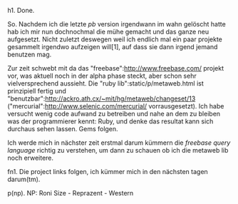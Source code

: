 h1. Done.

So. Nachdem ich die letzte *pb* version irgendwann im wahn gelöscht hatte hab ich mir nun dochnochmal die mühe gemacht und das ganze neu aufgesetzt. Nicht zuletzt deswegen weil ich endlich mal ein paar projekte gesammelt irgendwo aufzeigen will[1], auf dass sie dann irgend jemand benutzen mag.


Zur zeit schwebt mit da das "freebase":http://www.freebase.com/ projekt vor, was aktuell noch in der alpha phase steckt, aber schon sehr vielversprechend aussieht. Die "ruby lib":static/p/metaweb.html ist prinzipiell fertig und "benutzbar":http://ackro.ath.cx/~mit/hg/metaweb/changeset/13 ("mercurial":http://www.selenic.com/mercurial/ vorrausgesetzt). Ich habe versucht wenig code aufwand zu betreiben und nahe an dem zu bleiben was der programmierer kennt: Ruby, und denke das resultat kann sich durchaus sehen lassen. Gems folgen.


Ich werde mich in nächster zeit erstmal darum kümmern die _freebase query language_ richtig zu verstehen, um dann zu schauen ob ich die metaweb lib noch erweitere.


fn1. Die project links folgen, ich kümmer mich in den nächsten tagen darum(tm).


p(np). NP: Roni Size - Reprazent - Western
